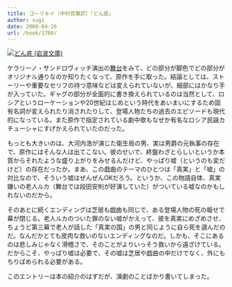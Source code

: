 ```yaml
---
title: ゴーリキイ（中村百葉訳）『どん底』
author: sugi
date: 2008-04-26
url: /book/1780/
---
```

<a href="http://www.amazon.co.jp/exec/obidos/ASIN/4003262727/chezsugi-22/ref=nosim/" name="amazletlink" target="_blank"><img src="http://i0.wp.com/ec2.images-amazon.com/images/I/41UpUs8eU1L.SL160.jpg?w=660" alt="どん底 (岩波文庫)" class="alignleft" data-recalc-dims="1" /></a>

ケラリーノ・サンドロヴィッチ演出の[舞台][1]をみて、どの部分が脚色でどの部分がオリジナル通りなのか知りたくなって、原作を手に取った。結論としては、ストーリーや重要なセリフの持つ意味などは変えられていないが、細部にはかなり手が入っていた。ギャグの部分が全面的に書き換えられているのは当然として、ロシアというローケーションや20世紀はじめという時代をあいまいにするため固有名詞が変えられたり消されたりして、登場人物たちの過去のエピソードも現代的になっている。また原作で指定されている劇中歌もなぜか有名なロシア民謡カチューシャにすげかえられていたのだった。

もっとも大きいのは、大河内浩が演じた衛生局の男、実は男爵の元執事の存在で、原作にはそんな人は出てこない。彼のせいで、終盤わざとらしいというか本質からそれたような盛り上がりをみせるんだけど、やっぱり嘘（というのも変だけど）の存在だったか。まあ、この戯曲のテーマのひとつは「真実」と「嘘」の対比なので、そういう嘘はぜんぜんOKだろう。というか、この物語自体、真実嫌いの老人ルカ（舞台では段田安則が好演していた）がついている嘘なのかもしれないのだから。

そのあとに続くエンディングは芝居も戯曲も同じで、ある登場人物の死の報せで幕が閉じる。老人ルカのついた罪のない嘘がかえって、彼を真実にめざめさせ、ちょうど第三幕で老人が話した「真実の国」の男と同じように自ら死を選んだのだ。なんだかとても皮肉な救いのないエンディングなのだ。しかも、そこにあるのは悲しみじゃなく滑稽さで、そのことがよりいっそう救いから遠ざけている。だからこそ、やっぱり嘘は必要で、その嘘は芝居や戯曲の中だけでなく、外にもちりばめられる必要がある。

このエントリーは本の紹介のはずだが、演劇のことばかり書いてしまった。


 [1]: /play/20080412.html
